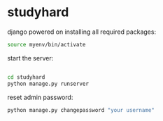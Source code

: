 # studyhard
django powered
on installing all required packages:
```bash
source myenv/bin/activate
```
start the server:
```bash

cd studyhard
python manage.py runserver

```
reset admin password:

```sh
python manage.py changepassword "your username"